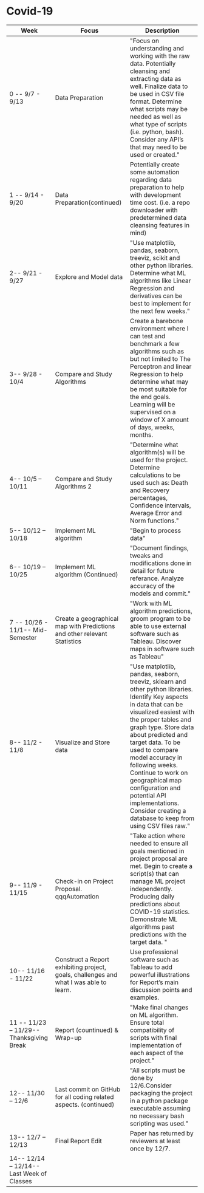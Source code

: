 # Covid-19
Week | Focus | Description
-----|-------|------------
0 -- 9/7 - 9/13|Data Preparation|"Focus on understanding and working with the raw data. Potentially cleansing and extracting data as well. Finalize data to be used in CSV file format. Determine what scripts may be needed as well as what type of scripts (i.e. python, bash). Consider any API’s that may need to be used or created."
1 -- 9/14 - 9/20|Data Preparation(continued)|Potentially create some automation regarding data preparation to help with development time cost. (i.e. a repo downloader with predetermined data cleansing features in mind)
2-- 9/21 - 9/27|Explore and Model data|"Use matplotlib, pandas, seaborn, treeviz, scikit and other python libraries. Determine what ML algorithms like Linear Regression and derivatives can be best to implement for the next few weeks."
3-- 9/28 - 10/4|Compare and Study Algorithms |Create a barebone environment where I can test and benchmark a few algorithms such as but not limited to The Perceptron and linear Regression to help determine what may be most suitable for the end goals.  Learning will be supervised on a window of X amount of days, weeks, months.
4-- 10/5 – 10/11|Compare and Study Algorithms 2|"Determine what algorithm(s) will be used for the project. Determine calculations to be used such as: Death and Recovery percentages, Confidence intervals, Average Error and Norm functions."
5-- 10/12 – 10/18|Implement ML algorithm |"Begin to process data"
6-- 10/19 – 10/25|Implement ML algorithm (Continued)|"Document findings, tweaks and modifications done in detail for future referance. Analyze accuracy of the models and commit."
7 -- 10/26 - 11/1-- Mid-Semester|Create a geographical map with Predictions and other relevant Statistics |"Work with ML algorithm predictions, groom program to be able to use external software such as Tableau. Discover maps in software such as Tableau"
8-- 11/2 - 11/8|Visualize and Store data|"Use matplotlib, pandas, seaborn, treeviz, sklearn and other python libraries. Identify Key aspects in data that can be visualized easiest with the proper tables and graph type. Store data about predicted and target data. To be used to compare model accuracy in following weeks. Continue to work on geographical map configuration and potential API implementations. Consider creating a database to keep from using CSV files raw."
9-- 11/9 - 11/15|Check-in on Project Proposal. qqqAutomation|"Take action where needed to ensure all goals mentioned in project proposal are met. Begin to create a script(s) that can manage ML project independently. Producing daily predictions about COVID-19 statistics. Demonstrate ML algorithms past predictions with the target data. "
10-- 11/16 - 11/22|Construct a Report exhibiting project, goals, challenges and what I was able to learn.|Use professional software such as Tableau to add powerful illustrations for Report’s main discussion points and examples. 
11 -- 11/23 – 11/29-- Thanksgiving Break| Report (countinued) & Wrap-up |"Make final changes on ML algorithm. Ensure total compatibility of scripts with final implementation of each aspect of the project."
12-- 11/30 – 12/6|Last commit on GitHub for all coding related aspects. (continued)|"All scripts must be done by 12/6.Consider packaging the project in a python package executable assuming no necessary bash scripting was used."
13-- 12/7 – 12/13|Final Report Edit|Paper has returned by reviewers at least once by 12/7.
14-- 12/14 – 12/14-- Last Week of Classes||

